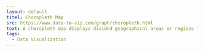 ```yaml
---
layout: default
titel: Choropleth Map
src: https://www.data-to-viz.com/graph/choropleth.html
text: A choropleth map displays divided geographical areas or regions that are coloured in relation to a numeric variable.
tags:
  - Data Visualization
---
```

